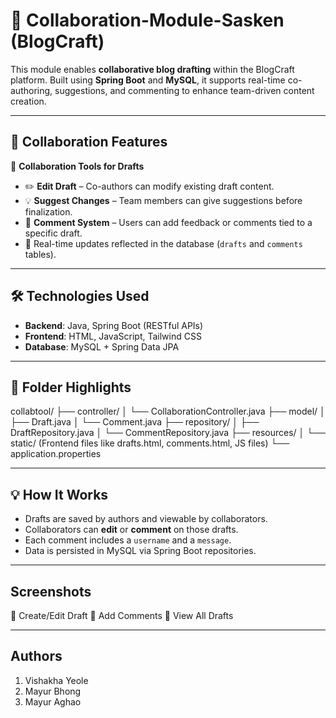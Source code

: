 # 🤝 Collaboration-Module-Sasken (BlogCraft)

This module enables **collaborative blog drafting** within the BlogCraft platform. Built using **Spring Boot** and **MySQL**, it supports real-time co-authoring, suggestions, and commenting to enhance team-driven content creation.

---

## 🌟 Collaboration Features

🔧 **Collaboration Tools for Drafts**  
- ✏️ **Edit Draft** – Co-authors can modify existing draft content.  
- 💡 **Suggest Changes** – Team members can give suggestions before finalization.  
- 💬 **Comment System** – Users can add feedback or comments tied to a specific draft.  
- 🔄 Real-time updates reflected in the database (`drafts` and `comments` tables).

---

## 🛠️ Technologies Used

- **Backend**: Java, Spring Boot (RESTful APIs)
- **Frontend**: HTML, JavaScript, Tailwind CSS
- **Database**: MySQL + Spring Data JPA

---

## 📁 Folder Highlights

collabtool/
├── controller/
│ └── CollaborationController.java
├── model/
│ ├── Draft.java
│ └── Comment.java
├── repository/
│ ├── DraftRepository.java
│ └── CommentRepository.java
├── resources/
│ └── static/ (Frontend files like drafts.html, comments.html, JS files)
└── application.properties

---

## 💡 How It Works

- Drafts are saved by authors and viewable by collaborators.
- Collaborators can **edit** or **comment** on those drafts.
- Each comment includes a `username` and a `message`.
- Data is persisted in MySQL via Spring Boot repositories.

---

## Screenshots

📄 Create/Edit Draft
💬 Add Comments
🧾 View All Drafts

---

## Authors

1. Vishakha Yeole
2. Mayur Bhong
3. Mayur Aghao







